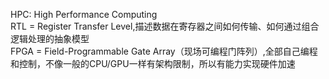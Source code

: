 HPC: High Performance Computing<br>
RTL = Register Transfer Level,描述数据在寄存器之间如何传输、如何通过组合逻辑处理的抽象模型<br>
FPGA  = Field-Programmable Gate Array（现场可编程门阵列）,全部自己编程和控制，不像一般的CPU/GPU一样有架构限制，所以有能力实现硬件加速<br>
